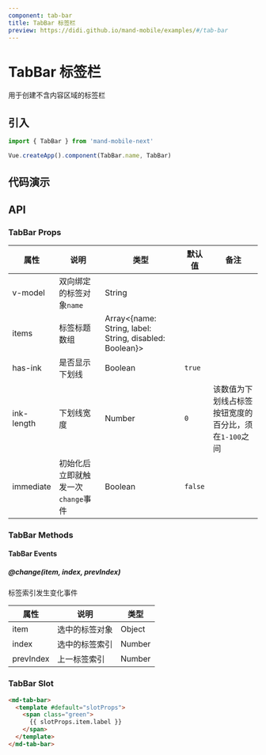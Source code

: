 ```yaml
---
component: tab-bar
title: TabBar 标签栏
preview: https://didi.github.io/mand-mobile/examples/#/tab-bar
---
```


# TabBar 标签栏

用于创建不含内容区域的标签栏

## 引入

```javascript
import { TabBar } from 'mand-mobile-next'

Vue.createApp().component(TabBar.name, TabBar)
```

## 代码演示

<demo-wrapper
  src="src/packages/tab-bar/demo"
/>

## API

### TabBar Props

|属性 | 说明 | 类型 | 默认值 | 备注|
|----|-----|------|------|------|
|v-model|双向绑定的标签对象`name`|String| | |
|items|标签标题数组|Array\<{name: String, label: String, disabled: Boolean}\>| | |
|has-ink|是否显示下划线|Boolean|`true`| |
|ink-length|下划线宽度|Number|`0`|该数值为下划线占标签按钮宽度的百分比，须在`1-100`之间|
|immediate|初始化后立即就触发一次`change`事件|Boolean|`false`| |

### TabBar Methods

#### TabBar Events

##### @change(item, index, prevIndex)
标签索引发生变化事件

|属性 | 说明 | 类型|
|----|-----|------|
|item|选中的标签对象|Object|
|index|选中的标签索引|Number|
|prevIndex|上一标签索引|Number|

### TabBar Slot

```html
<md-tab-bar>
  <template #default="slotProps">
    <span class="green">
      {{ slotProps.item.label }}
    </span>
  </template>
</md-tab-bar>
```
